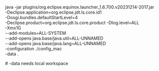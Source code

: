 java -jar plugins/org.eclipse.equinox.launcher_1.6.700.v20231214-2017.jar \
  -Declipse.application=org.eclipse.jdt.ls.core.id1 \
  -Dosgi.bundles.defaultStartLevel=4 \
  -Declipse.product=org.eclipse.jdt.ls.core.product 
  -Dlog.level=ALL \
  -Xmx1G \
  --add-modules=ALL-SYSTEM \
  --add-opens java.base/java.util=ALL-UNNAMED \
  --add-opens java.base/java.lang=ALL-UNNAMED \
  -configuration ./config_mac \
  -data .

  \# -data needs local workspace
  
